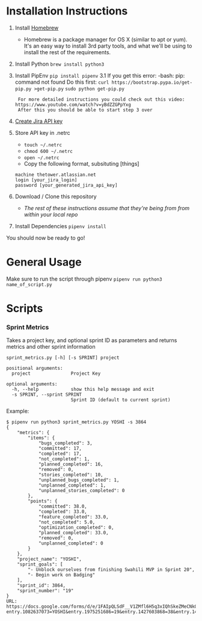 # Installation Instructions
1. Install [Homebrew](https://brew.sh)
   - Homebrew is a package manager for OS X (similar to apt or yum). It's an easy way to install 3rd party tools, and what we'll be using to install the rest of the requirements.
2. Install Python
   `brew install python3`
3. Install PipEnv
   `pip install pipenv`
   3.1  If you get this error: -bash: pip: command not found
        Do this first:
          `curl https://bootstrap.pypa.io/get-pip.py >get-pip.py`
          `sudo python get-pip.py`

        For more detailed instructions you could check out this video: https://www.youtube.com/watch?v=yBdZZGPpYxg
        After this you should be able to start step 3 over 
4. [Create Jira API key](https://confluence.atlassian.com/cloud/api-tokens-938839638.html)
4. Store API key in .netrc
   - `touch ~/.netrc`
   - `chmod 600 ~/.netrc`
   - `open ~/.netrc`
   - Copy the following format, subsituting [things]
   ```
   machine thetower.atlassian.net
   login [your_jira_login]
   password [your_generated_jira_api_key]
   ```
4. Download / Clone this repository
   - *The rest of these instructions assume that they're being from from within your local repo*
5. Install Dependencies
   `pipenv install`

You should now be ready to go!

# General Usage
Make sure to run the script through pipenv
`pipenv run python3 name_of_script.py`

# Scripts
### Sprint Metrics
Takes a project key, and optional sprint ID as parameters and returns metrics and other sprint information
```
sprint_metrics.py [-h] [-s SPRINT] project

positional arguments:
  project               Project Key

optional arguments:
  -h, --help            show this help message and exit
  -s SPRINT, --sprint SPRINT
                        Sprint ID (default to current sprint)
```

Example:
```
$ pipenv run python3 sprint_metrics.py YOSHI -s 3864
{
    "metrics": {
        "items": {
            "bugs_completed": 3,
            "committed": 17,
            "completed": 17,
            "not_completed": 1,
            "planned_completed": 16,
            "removed": 0,
            "stories_completed": 10,
            "unplanned_bugs_completed": 1,
            "unplanned_completed": 1,
            "unplanned_stories_completed": 0
        },
        "points": {
            "committed": 38.0,
            "completed": 33.0,
            "feature_completed": 33.0,
            "not_completed": 5.0,
            "optimization_completed": 0,
            "planned_completed": 33.0,
            "removed": 0,
            "unplanned_completed": 0
        }
    },
    "project_name": "YOSHI",
    "sprint_goals": [
        "- Unblock ourselves from finishing Swahili MVP in Sprint 20",
        "- Begin work on Badging"
    ],
    "sprint_id": 3864,
    "sprint_number": "19"
}
URL:
https://docs.google.com/forms/d/e/1FAIpQLSdF__V1ZMfl6H5q3xIQhSkeZMeCNkOHUdTBFdYA1HBavH31hA/viewform?entry.1082637073=YOSHI&entry.1975251686=19&entry.1427603868=38&entry.1486076673=33&entry.493624591=33&entry.1333444050=0&entry.254612996=33&entry.2092919144=0&entry.611444996=5&entry.976792423=0&entry.2095001800=17&entry.1399119358=17&entry.954885633=16&entry.485777497=1&entry.1980453543=10&entry.370334542=0&entry.448087930=3&entry.1252702382=1&entry.128659456=1&entry.976792423=0&
```
